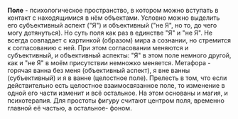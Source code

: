 **Поле** - психологическое пространство, в котором можно вступать в контакт с находящимися в нём объектами. Условно можно выделить его субъективный аспект ("Я") и объективный ("не Я", но то, до чего могу дотянуться). Но суть поля как раз в единстве "Я" и "не Я". Не всегда совпадает с картинкой (образом) мира а сознании, но стремится к согласованию с ней. При этом согласовании меняются и субъективный, и объективный аспекты: "Я" в этом поле немного другой, как и "не Я" в моём присутствии немножко меняется. Метафора - горячая ванна без меня (объективный аспект), я вне ванны (субъективный) и я в ванне (целостное поле). Прелесть в том, что если действительно есть целостное взаимосвязанное поле, то изменение в одной его части изменит и всё остальное. На этом основаны и магия, и психотерапия. Для простоты фигуру считают центром поля, временно главной её частью, а остальное- фоном.